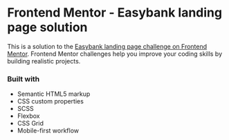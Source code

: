 # Frontend Mentor - Easybank landing page solution

This is a solution to the [Easybank landing page challenge on Frontend Mentor](https://www.frontendmentor.io/challenges/easybank-landing-page-WaUhkoDN). Frontend Mentor challenges help you improve your coding skills by building realistic projects.

### Built with

- Semantic HTML5 markup
- CSS custom properties
- SCSS
- Flexbox
- CSS Grid
- Mobile-first workflow
